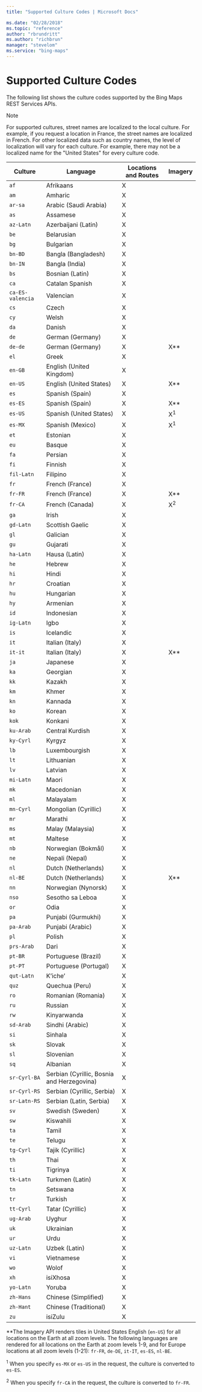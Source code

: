 ```yaml
---
title: "Supported Culture Codes | Microsoft Docs"

ms.date: "02/28/2018"
ms.topic: "reference"
author: "rbrundritt"
ms.author: "richbrun"
manager: "stevelom"
ms.service: "bing-maps"
---
```


# Supported Culture Codes

The following list shows the culture codes supported by the Bing Maps REST Services APIs.  
  
> [!NOTE]
>  For supported cultures, street names are localized to the local culture. For example, if you request a location in France, the street names are localized in French. For other localized data such as country names, the level of localization will vary for each culture. For example, there may not be a localized name for the "United States" for every culture code.  
  
|Culture|Language|Locations and Routes|Imagery|  
|-------------|--------------|--------------------------|-------------|  
|`af`|Afrikaans|X||  
|`am`|Amharic|X||  
|`ar-sa`|Arabic (Saudi Arabia)|X||  
|`as`|Assamese|X||  
|`az-Latn`|Azerbaijani (Latin)|X||  
|`be`|Belarusian|X||  
|`bg`|Bulgarian|X||  
|`bn-BD`|Bangla (Bangladesh)|X||  
|`bn-IN`|Bangla (India)|X||  
|`bs`|Bosnian (Latin)|X||  
|`ca`|Catalan Spanish|X||  
|`ca-ES-valencia`|Valencian|X||  
|`cs`|Czech|X||  
|`cy`|Welsh|X||  
|`da`|Danish|X||  
|`de`|German (Germany)|X||  
|`de-de`|German (Germany)|X|X**|  
|`el`|Greek|X||  
|`en-GB`|English (United Kingdom)|X||  
|`en-US`|English (United States)|X|X**|  
|`es`|Spanish (Spain)|X||  
|`es-ES`|Spanish (Spain)|X|X**|  
|`es-US`|Spanish (United States)|X|X<sup>1</sup>|  
|`es-MX`|Spanish (Mexico)|X|X<sup>1</sup>|  
|`et`|Estonian|X||  
|`eu`|Basque|X||  
|`fa`|Persian|X||  
|`fi`|Finnish|X||  
|`fil-Latn`|Filipino|X||  
|`fr`|French (France)|X||  
|`fr-FR`|French (France)|X|X**|  
|`fr-CA`|French (Canada)|X|X<sup>2</sup>|  
|`ga`|Irish|X||  
|`gd-Latn`|Scottish Gaelic|X||  
|`gl`|Galician|X||  
|`gu`|Gujarati|X||  
|`ha-Latn`|Hausa (Latin)|X||  
|`he`|Hebrew|X||  
|`hi`|Hindi|X||  
|`hr`|Croatian|X||  
|`hu`|Hungarian|X||  
|`hy`|Armenian|X||  
|`id`|Indonesian|X||  
|`ig-Latn`|Igbo|X||  
|`is`|Icelandic|X||  
|`it`|Italian (Italy)|X||  
|`it-it`|Italian (Italy)|X|X**|  
|`ja`|Japanese|X||  
|`ka`|Georgian|X||  
|`kk`|Kazakh|X||  
|`km`|Khmer|X||  
|`kn`|Kannada|X||  
|`ko`|Korean|X||  
|`kok`|Konkani|X||  
|`ku-Arab`|Central Kurdish|X||  
|`ky-Cyrl`|Kyrgyz|X||  
|`lb`|Luxembourgish|X||  
|`lt`|Lithuanian|X||  
|`lv`|Latvian|X||  
|`mi-Latn`|Maori|X||  
|`mk`|Macedonian|X||  
|`ml`|Malayalam|X||  
|`mn-Cyrl`|Mongolian (Cyrillic)|X||  
|`mr`|Marathi|X||  
|`ms`|Malay (Malaysia)|X||  
|`mt`|Maltese|X||  
|`nb`|Norwegian (Bokmål)|X||  
|`ne`|Nepali (Nepal)|X||  
|`nl`|Dutch (Netherlands)|X||  
|`nl-BE`|Dutch (Netherlands)|X|X**|  
|`nn`|Norwegian (Nynorsk)|X||  
|`nso`|Sesotho sa Leboa|X||  
|`or`|Odia|X||  
|`pa`|Punjabi (Gurmukhi)|X||  
|`pa-Arab`|Punjabi (Arabic)|X||  
|`pl`|Polish|X||  
|`prs-Arab`|Dari|X||  
|`pt-BR`|Portuguese (Brazil)|X||  
|`pt-PT`|Portuguese (Portugal)|X||  
|`qut-Latn`|K’iche’|X||  
|`quz`|Quechua (Peru)|X||  
|`ro`|Romanian (Romania)|X||  
|`ru`|Russian|X||  
|`rw`|Kinyarwanda|X||  
|`sd-Arab`|Sindhi (Arabic)|X||  
|`si`|Sinhala|X||  
|`sk`|Slovak|X||  
|`sl`|Slovenian|X||  
|`sq`|Albanian|X||  
|`sr-Cyrl-BA`|Serbian (Cyrillic, Bosnia and Herzegovina)|X||  
|`sr-Cyrl-RS`|Serbian (Cyrillic, Serbia)|X||  
|`sr-Latn-RS`|Serbian (Latin, Serbia)|X||  
|`sv`|Swedish (Sweden)|X||  
|`sw`|Kiswahili|X||  
|`ta`|Tamil|X||  
|`te`|Telugu|X||  
|`tg-Cyrl`|Tajik (Cyrillic)|X||  
|`th`|Thai|X||  
|`ti`|Tigrinya|X||  
|`tk-Latn`|Turkmen (Latin)|X||  
|`tn`|Setswana|X||  
|`tr`|Turkish|X||  
|`tt-Cyrl`|Tatar (Cyrillic)|X||  
|`ug-Arab`|Uyghur|X||  
|`uk`|Ukrainian|X||  
|`ur`|Urdu|X||  
|`uz-Latn`|Uzbek (Latin)|X||  
|`vi`|Vietnamese|X||  
|`wo`|Wolof|X||  
|`xh`|isiXhosa|X||  
|`yo-Latn`|Yoruba|X||  
|`zh-Hans`|Chinese (Simplified)|X||  
|`zh-Hant`|Chinese (Traditional)|X||  
|`zu`|isiZulu|X||  
  
 **The Imagery API renders tiles in United States English (`en-US`) for all locations on the Earth at all zoom levels. The following languages are rendered for all locations on the Earth at zoom levels 1-9, and for Europe locations at all zoom levels (1-21): `fr-FR`, `de-DE`, `it-IT`, `es-ES`, `nl-BE`.  
  
 <sup>1</sup> When you specify `es-MX` or `es-US` in the request, the culture is converted to `es-ES`.  
  
 <sup>2</sup> When you specify `fr-CA` in the request, the culture is converted to `fr-FR`.